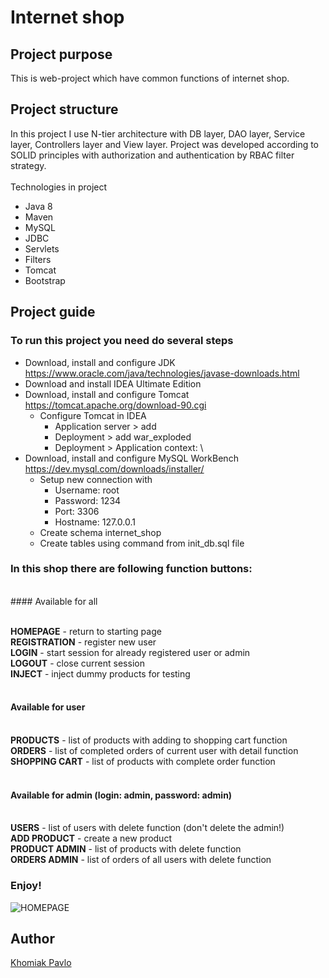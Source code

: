 # Internet shop

## Project purpose
This is web-project which have common functions of internet shop. 

## Project structure
In this project I use N-tier architecture with DB layer, DAO layer, Service layer, Controllers layer and View layer. 
Project was developed according to SOLID principles with authorization and authentication by RBAC filter strategy.
<br><br> Technologies in project
* Java 8
* Maven
* MySQL
* JDBC
* Servlets
* Filters
* Tomcat
* Bootstrap

## Project guide

### To run this project you need do several steps

* Download, install and configure JDK https://www.oracle.com/java/technologies/javase-downloads.html
* Download and install IDEA Ultimate Edition
* Download, install and configure Tomcat https://tomcat.apache.org/download-90.cgi
    * Configure Tomcat in IDEA
        * Application server > add
        * Deployment > add war_exploded
        * Deployment > Application context: \
* Download, install and configure MySQL WorkBench https://dev.mysql.com/downloads/installer/
    * Setup new connection with 
        * Username: root
        * Password: 1234
        * Port: 3306
        * Hostname: 127.0.0.1
    * Create schema internet_shop
    * Create tables using command from init_db.sql file
    
### In this shop there are following function buttons: 
<br>
#### Available for all

<br>**HOMEPAGE** - return to starting page
<br>**REGISTRATION** - register new user
<br>**LOGIN** - start session for already registered user or admin
<br>**LOGOUT** - close current session
<br>**INJECT** - inject dummy products for testing
<br><br>
#### Available for user

<br>**PRODUCTS** - list of products with adding to shopping cart function
<br>**ORDERS** - list of completed orders of current user with detail function
<br>**SHOPPING CART** - list of products with complete order function
<br><br>
#### Available for admin (login: admin, password: admin)

<br>**USERS** - list of users with delete function (don't delete the admin!)
<br>**ADD PRODUCT** - create a new product
<br>**PRODUCT ADMIN** - list of products with delete function
<br>**ORDERS ADMIN** - list of orders of all users with delete function    
    
### Enjoy!     

![HOMEPAGE](https://i.ibb.co/JCLQCXb/home.png "HOMEPAGE")

## Author 
[Khomiak Pavlo](https://github.com/pavlokhomiak)

